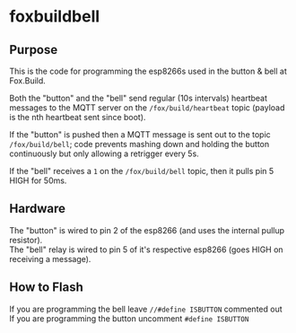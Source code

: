 # foxbuildbell

## Purpose

This is the code for programming the esp8266s used in the button & bell at Fox.Build.

Both the "button" and the "bell" send regular (10s intervals) heartbeat messages to the MQTT server on the `/fox/build/heartbeat` topic (payload is the nth heartbeat sent since boot).

If the "button" is pushed then a MQTT message is sent out to the topic `/fox/build/bell`; code prevents mashing down and holding the button continuously but only allowing a retrigger every 5s.

If the "bell" receives a `1` on the `/fox/build/bell` topic, then it pulls pin 5 HIGH for 50ms.

## Hardware

The "button" is wired to pin 2 of the esp8266 (and uses the internal pullup resistor).  
The "bell" relay is wired to pin 5 of it's respective esp8266 (goes HIGH on receiving a message).  

## How to Flash

If you are programming the bell leave `//#define ISBUTTON` commented out  
If you are programming the button uncomment `#define ISBUTTON`  

